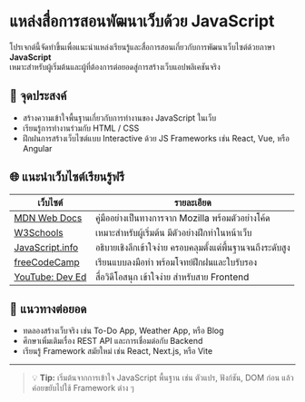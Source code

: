 # แหล่งสื่อการสอนพัฒนาเว็บด้วย JavaScript

โปรเจกต์นี้จัดทำขึ้นเพื่อแนะนำแหล่งเรียนรู้และสื่อการสอนเกี่ยวกับการพัฒนาเว็บไซต์ด้วยภาษา **JavaScript**  
เหมาะสำหรับผู้เริ่มต้นและผู้ที่ต้องการต่อยอดสู่การสร้างเว็บแอปพลิเคชันจริง

## 🔰 จุดประสงค์
- สร้างความเข้าใจพื้นฐานเกี่ยวกับการทำงานของ JavaScript ในเว็บ
- เรียนรู้การทำงานร่วมกับ HTML / CSS
- ฝึกฝนการสร้างเว็บไซต์แบบ Interactive ด้วย JS Frameworks เช่น React, Vue, หรือ Angular

## 🌐 แนะนำเว็บไซต์เรียนรู้ฟรี

| เว็บไซต์ | รายละเอียด |
|-----------|-------------|
| [MDN Web Docs](https://developer.mozilla.org/th/docs/Web/JavaScript) | คู่มืออย่างเป็นทางการจาก Mozilla พร้อมตัวอย่างโค้ด |
| [W3Schools](https://www.w3schools.com/js/) | เหมาะสำหรับผู้เริ่มต้น มีตัวอย่างฝึกทำในหน้าเว็บ |
| [JavaScript.info](https://javascript.info) | อธิบายเชิงลึกเข้าใจง่าย ครอบคลุมตั้งแต่พื้นฐานจนถึงระดับสูง |
| [freeCodeCamp](https://www.freecodecamp.org/learn/javascript-algorithms-and-data-structures/) | เรียนแบบลงมือทำ พร้อมโจทย์ฝึกฝนและใบรับรอง |
| [YouTube: Dev Ed](https://www.youtube.com/@developedbyed) | สื่อวิดีโอสนุก เข้าใจง่าย สำหรับสาย Frontend |

## 🚀 แนวทางต่อยอด
- ทดลองสร้างเว็บจริง เช่น To-Do App, Weather App, หรือ Blog
- ศึกษาเพิ่มเติมเรื่อง REST API และการเชื่อมต่อกับ Backend
- เรียนรู้ Framework สมัยใหม่ เช่น React, Next.js, หรือ Vite

---

> 💡 **Tip:** เริ่มต้นจากการเข้าใจ JavaScript พื้นฐาน เช่น ตัวแปร, ฟังก์ชัน, DOM ก่อน แล้วค่อยขยับไปใช้ Framework ต่าง ๆ
